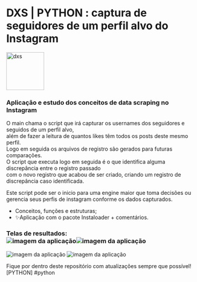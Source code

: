# DXS | PYTHON : captura de seguidores de um perfil alvo do Instagram
<img src="https://dataxstudios.com.br/assets/images/logo_DXS_400_190.png" alt="dxs" width="100"/> 

### Aplicação e estudo dos conceitos de data scraping no Instagram<br>
O main chama o script que irá capturar os usernames dos seguidores e seguidos de um perfil alvo,<br>
além de fazer a leitura de quantos likes têm todos os posts deste mesmo perfil.<br>
Logo em seguida os arquivos de registro são gerados para futuras comparações.<br>
O script que executa logo em seguida é o que identifica alguma discrepância entre o registro passado<br>
com o novo registro que acabou de ser criado, criando um registro de discrepância caso identificada.<br>

Este script pode ser o inicio para uma engine maior que toma decisões ou gerencia seus perfis de instagram
conforme os dados capturados.

- Conceitos, funções e estruturas;
- ✨Aplicação com o pacote Instaloader + comentários.

### Telas de resultados:<br>![imagem da aplicação](https://dataxstudios.com.br/assets/images/github/python_instagram_data_scraping_1.PNG)![imagem da aplicação](https://dataxstudios.com.br/assets/images/github/python_instagram_data_scraping_2.PNG)
![imagem da aplicação](https://dataxstudios.com.br/assets/images/github/python_instagram_data_scraping_3.PNG)
![imagem da aplicação](https://dataxstudios.com.br/assets/images/github/python_instagram_data_scraping_4.PNG)

Fique por dentro deste repositório com atualizações sempre que possível!<br>[PYTHON] #python



